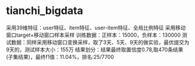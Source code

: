 # tianchi_bigdata
采用39维特征：user特征、item特征、user-item特征、全局比例特征
采用移动窗口target+移动窗口样本采样
训练数据：正样本：15000，负样本：130000
测试数据：同样采用移动窗口变换采样，取了3天、5天、9天的做实验，最优提交为9天的，测试样本大小：155万
结果划分：结果最终取置信度0.78,取470条结果(子集结果)，最终f1值：11.04%，排名:25/7700


